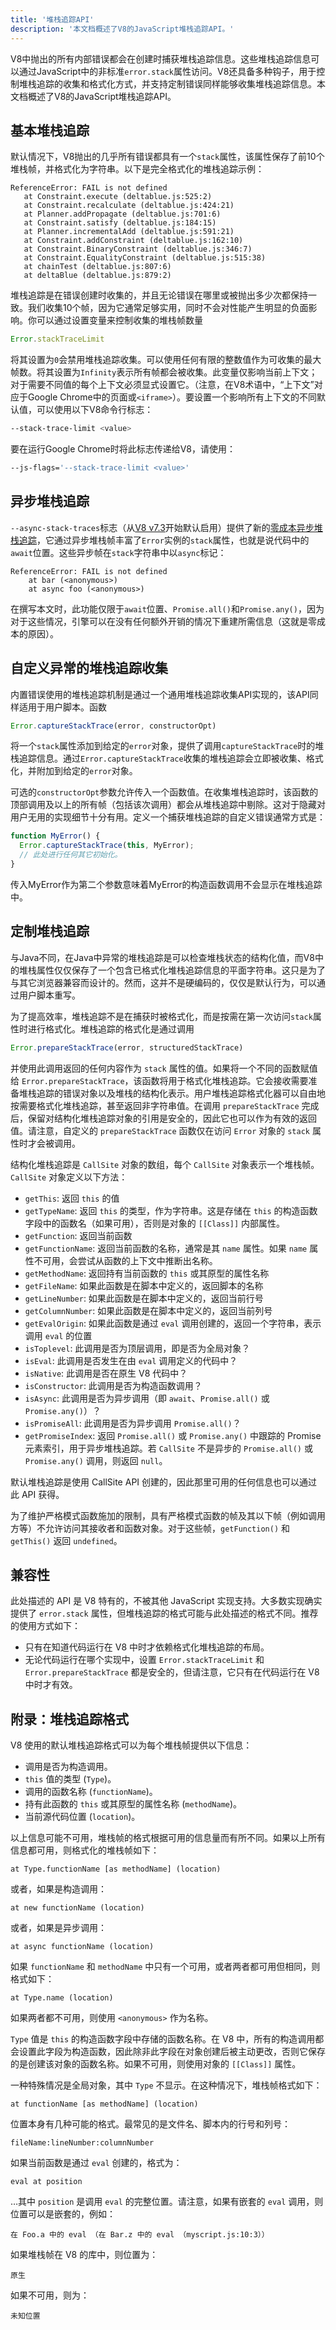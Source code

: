 ```yaml
---
title: '堆栈追踪API'
description: '本文档概述了V8的JavaScript堆栈追踪API。'
---
```

V8中抛出的所有内部错误都会在创建时捕获堆栈追踪信息。这些堆栈追踪信息可以通过JavaScript中的非标准`error.stack`属性访问。V8还具备多种钩子，用于控制堆栈追踪的收集和格式化方式，并支持定制错误同样能够收集堆栈追踪信息。本文档概述了V8的JavaScript堆栈追踪API。

## 基本堆栈追踪

默认情况下，V8抛出的几乎所有错误都具有一个`stack`属性，该属性保存了前10个堆栈帧，并格式化为字符串。以下是完全格式化的堆栈追踪示例：

```
ReferenceError: FAIL is not defined
   at Constraint.execute (deltablue.js:525:2)
   at Constraint.recalculate (deltablue.js:424:21)
   at Planner.addPropagate (deltablue.js:701:6)
   at Constraint.satisfy (deltablue.js:184:15)
   at Planner.incrementalAdd (deltablue.js:591:21)
   at Constraint.addConstraint (deltablue.js:162:10)
   at Constraint.BinaryConstraint (deltablue.js:346:7)
   at Constraint.EqualityConstraint (deltablue.js:515:38)
   at chainTest (deltablue.js:807:6)
   at deltaBlue (deltablue.js:879:2)
```

堆栈追踪是在错误创建时收集的，并且无论错误在哪里或被抛出多少次都保持一致。我们收集10个帧，因为它通常足够实用，同时不会对性能产生明显的负面影响。你可以通过设置变量来控制收集的堆栈帧数量

```js
Error.stackTraceLimit
```

将其设置为`0`会禁用堆栈追踪收集。可以使用任何有限的整数值作为可收集的最大帧数。将其设置为`Infinity`表示所有帧都会被收集。此变量仅影响当前上下文；对于需要不同值的每个上下文必须显式设置它。（注意，在V8术语中，“上下文”对应于Google Chrome中的页面或`<iframe>`）。要设置一个影响所有上下文的不同默认值，可以使用以下V8命令行标志：

```bash
--stack-trace-limit <value>
```

要在运行Google Chrome时将此标志传递给V8，请使用：

```bash
--js-flags='--stack-trace-limit <value>'
```

## 异步堆栈追踪

`--async-stack-traces`标志（从[V8 v7.3](https://v8.dev/blog/v8-release-73#async-stack-traces)开始默认启用）提供了新的[零成本异步堆栈追踪](https://bit.ly/v8-zero-cost-async-stack-traces)，它通过异步堆栈帧丰富了`Error`实例的`stack`属性，也就是说代码中的`await`位置。这些异步帧在`stack`字符串中以`async`标记：

```
ReferenceError: FAIL is not defined
    at bar (<anonymous>)
    at async foo (<anonymous>)
```

在撰写本文时，此功能仅限于`await`位置、`Promise.all()`和`Promise.any()`，因为对于这些情况，引擎可以在没有任何额外开销的情况下重建所需信息（这就是零成本的原因）。

## 自定义异常的堆栈追踪收集

内置错误使用的堆栈追踪机制是通过一个通用堆栈追踪收集API实现的，该API同样适用于用户脚本。函数

```js
Error.captureStackTrace(error, constructorOpt)
```

将一个`stack`属性添加到给定的`error`对象，提供了调用`captureStackTrace`时的堆栈追踪信息。通过`Error.captureStackTrace`收集的堆栈追踪会立即被收集、格式化，并附加到给定的`error`对象。

可选的`constructorOpt`参数允许传入一个函数值。在收集堆栈追踪时，该函数的顶部调用及以上的所有帧（包括该次调用）都会从堆栈追踪中剔除。这对于隐藏对用户无用的实现细节十分有用。定义一个捕获堆栈追踪的自定义错误通常方式是：

```js
function MyError() {
  Error.captureStackTrace(this, MyError);
  // 此处进行任何其它初始化。
}
```

传入MyError作为第二个参数意味着MyError的构造函数调用不会显示在堆栈追踪中。

## 定制堆栈追踪

与Java不同，在Java中异常的堆栈追踪是可以检查堆栈状态的结构化值，而V8中的堆栈属性仅仅保存了一个包含已格式化堆栈追踪信息的平面字符串。这只是为了与其它浏览器兼容而设计的。然而，这并不是硬编码的，仅仅是默认行为，可以通过用户脚本重写。

为了提高效率，堆栈追踪不是在捕获时被格式化，而是按需在第一次访问`stack`属性时进行格式化。堆栈追踪的格式化是通过调用

```js
Error.prepareStackTrace(error, structuredStackTrace)
```

并使用此调用返回的任何内容作为 `stack` 属性的值。如果将一个不同的函数赋值给 `Error.prepareStackTrace`，该函数将用于格式化堆栈追踪。它会接收需要准备堆栈追踪的错误对象以及堆栈的结构化表示。用户堆栈追踪格式化器可以自由地按需要格式化堆栈追踪，甚至返回非字符串值。在调用 `prepareStackTrace` 完成后，保留对结构化堆栈追踪对象的引用是安全的，因此它也可以作为有效的返回值。请注意，自定义的 `prepareStackTrace` 函数仅在访问 `Error` 对象的 `stack` 属性时才会被调用。

结构化堆栈追踪是 `CallSite` 对象的数组，每个 `CallSite` 对象表示一个堆栈帧。`CallSite` 对象定义以下方法：

- `getThis`: 返回 `this` 的值
- `getTypeName`: 返回 `this` 的类型，作为字符串。这是存储在 `this` 的构造函数字段中的函数名（如果可用），否则是对象的 `[[Class]]` 内部属性。
- `getFunction`: 返回当前函数
- `getFunctionName`: 返回当前函数的名称，通常是其 `name` 属性。如果 `name` 属性不可用，会尝试从函数的上下文中推断出名称。
- `getMethodName`: 返回持有当前函数的 `this` 或其原型的属性名称
- `getFileName`: 如果此函数是在脚本中定义的，返回脚本的名称
- `getLineNumber`: 如果此函数是在脚本中定义的，返回当前行号
- `getColumnNumber`: 如果此函数是在脚本中定义的，返回当前列号
- `getEvalOrigin`: 如果此函数是通过 `eval` 调用创建的，返回一个字符串，表示调用 `eval` 的位置
- `isToplevel`: 此调用是否为顶层调用，即是否为全局对象？
- `isEval`: 此调用是否发生在由 `eval` 调用定义的代码中？
- `isNative`: 此调用是否在原生 V8 代码中？
- `isConstructor`: 此调用是否为构造函数调用？
- `isAsync`: 此调用是否为异步调用（即 `await`、`Promise.all()` 或 `Promise.any()`）？
- `isPromiseAll`: 此调用是否为异步调用 `Promise.all()`？
- `getPromiseIndex`: 返回 `Promise.all()` 或 `Promise.any()` 中跟踪的 Promise 元素索引，用于异步堆栈追踪。若 `CallSite` 不是异步的 `Promise.all()` 或 `Promise.any()` 调用，则返回 `null`。

默认堆栈追踪是使用 CallSite API 创建的，因此那里可用的任何信息也可以通过此 API 获得。

为了维护严格模式函数施加的限制，具有严格模式函数的帧及其以下帧（例如调用方等）不允许访问其接收者和函数对象。对于这些帧，`getFunction()` 和 `getThis()` 返回 `undefined`。

## 兼容性

此处描述的 API 是 V8 特有的，不被其他 JavaScript 实现支持。大多数实现确实提供了 `error.stack` 属性，但堆栈追踪的格式可能与此处描述的格式不同。推荐的使用方式如下：

- 只有在知道代码运行在 V8 中时才依赖格式化堆栈追踪的布局。
- 无论代码运行在哪个实现中，设置 `Error.stackTraceLimit` 和 `Error.prepareStackTrace` 都是安全的，但请注意，它只有在代码运行在 V8 中时才有效。

## 附录：堆栈追踪格式

V8 使用的默认堆栈追踪格式可以为每个堆栈帧提供以下信息：

- 调用是否为构造调用。
- `this` 值的类型 (`Type`)。
- 调用的函数名称 (`functionName`)。
- 持有此函数的 `this` 或其原型的属性名称 (`methodName`)。
- 当前源代码位置 (`location`)。

以上信息可能不可用，堆栈帧的格式根据可用的信息量而有所不同。如果以上所有信息都可用，则格式化的堆栈帧如下：

```
at Type.functionName [as methodName] (location)
```

或者，如果是构造调用：

```
at new functionName (location)
```

或者，如果是异步调用：

```
at async functionName (location)
```

如果 `functionName` 和 `methodName` 中只有一个可用，或者两者都可用但相同，则格式如下：

```
at Type.name (location)
```

如果两者都不可用，则使用 `<anonymous>` 作为名称。

`Type` 值是 `this` 的构造函数字段中存储的函数名称。在 V8 中，所有的构造调用都会设置此字段为构造函数，因此除非此字段在对象创建后被主动更改，否则它保存的是创建该对象的函数名称。如果不可用，则使用对象的 `[[Class]]` 属性。

一种特殊情况是全局对象，其中 `Type` 不显示。在这种情况下，堆栈帧格式如下：

```
at functionName [as methodName] (location)
```

位置本身有几种可能的格式。最常见的是文件名、脚本内的行号和列号：

```
fileName:lineNumber:columnNumber
```

如果当前函数是通过 `eval` 创建的，格式为：

```
eval at position
```

…其中 `position` 是调用 `eval` 的完整位置。请注意，如果有嵌套的 `eval` 调用，则位置可以是嵌套的，例如：

```
在 Foo.a 中的 eval （在 Bar.z 中的 eval （myscript.js:10:3））
```

如果堆栈帧在 V8 的库中，则位置为：

```
原生
```

如果不可用，则为：

```
未知位置
```
